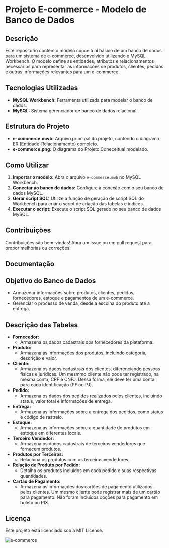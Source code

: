 # Projeto E-commerce - Modelo de Banco de Dados

## Descrição
Este repositório contém o modelo conceitual básico de um banco de dados para um sistema de e-commerce, desenvolvido utilizando o MySQL Workbench. O modelo define as entidades, atributos e relacionamentos necessários para representar as informações de produtos, clientes, pedidos e outras informações relevantes para um e-commerce.

## Tecnologias Utilizadas
* **MySQL Workbench:** Ferramenta utilizada para modelar o banco de dados.
* **MySQL:** Sistema gerenciador de banco de dados relacional.

## Estrutura do Projeto
* **e-commerce.mwb:** Arquivo principal do projeto, contendo o diagrama ER (Entidade-Relacionamento) completo.
* **e-commerce.png:** O diagrama do Projeto Coneceitual modelado.

## Como Utilizar
1. **Importar o modelo:** Abra o arquivo `e-commerce.mwb` no MySQL Workbench.
2. **Conectar ao banco de dados:** Configure a conexão com o seu banco de dados MySQL.
3. **Gerar script SQL:** Utilize a função de geração de script SQL do Workbench para criar o script de criação das tabelas e índices.
4. **Executar o script:** Execute o script SQL gerado no seu banco de dados MySQL.

## Contribuições
Contribuições são bem-vindas! Abra um issue ou um pull request para propor melhorias ou correções.

## Documentação
## Objetivo do Banco de Dados

* Armazenar informações sobre produtos, clientes, pedidos, fornecedores, estoque e pagamentos de um e-commerce.
* Gerenciar o processo de venda, desde a escolha do produto até a entrega.

## Descrição das Tabelas

* **Fornecedor:**
    * Armazena os dados cadastrais dos fornecedores da plataforma.
* **Produto:**
    * Armazena as informações dos produtos, incluindo categoria, descrição e valor.
* **Cliente:**
    * Armazena os dados cadastrais dos clientes, diferenciando pessoas físicas e jurídicas. Um mesmmo cliente não pode ter registrado, na mesma conta, CPF e CNPJ. Dessa forma, ele deve ter uma conta para cada identificação (PF ou PJ).
* **Pedido:**
    * Armazena os dados dos pedidos realizados pelos clientes, incluindo status, valor total e informações de entrega.
* **Entrega:**
    * Armazena as informações sobre a entrega dos pedidos, como status e código de rastreio.
* **Estoque:**
    * Armazena as informações sobre a quantidade de produtos em estoque em diferentes locais.
* **Terceiro Vendedor:**
    * Armazena os dados cadastrais de terceiros vendedores que fornecem produtos.
* **Produtos por Terceiros:**
    * Relaciona os produtos com os terceiros vendedores.
* **Relação de Produto por Pedido:**
    * Detalha os produtos incluídos em cada pedido e suas respectivas quantidades.
* **Cartão de Pagamento:**
    * Armazena as informações dos cartões de pagamento utilizados pelos clientes. Um mesmo cliente pode registrar mais de um cartão para pagamento. Não foram incluídos opções para pagamento em boleto ou PIX.

## Licença
Este projeto está licenciado sob a MIT License.

![e-commerce](https://github.com/user-attachments/assets/65ddba37-188c-40f9-b5e8-097b37d4f5d7)
